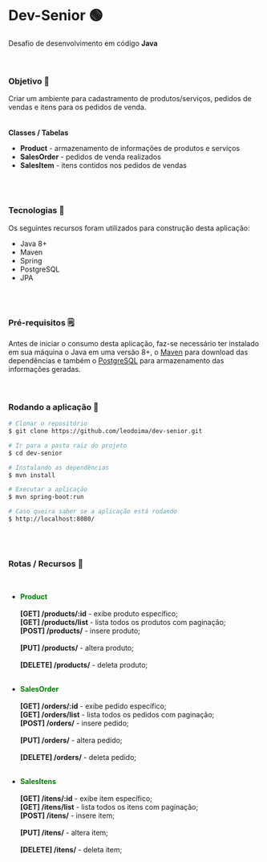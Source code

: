 # Dev-Senior 🟢
Desafio de desenvolvimento em código **Java**
<br>
<br>
<br>
### Objetivo 🚀
Criar um ambiente para cadastramento de produtos/serviços, pedidos de vendas e itens para os pedidos de venda.
<br>
<br>
<br>
**Classes / Tabelas** <br>
- **Product** - armazenamento de informações de produtos e serviços
- **SalesOrder** - pedidos de venda realizados
- **SalesItem** - itens contidos nos pedidos de vendas
<br>
<br>

### Tecnologias 🔧
Os seguintes recursos foram utilizados para construção desta aplicação:

- Java 8+
- Maven 
- Spring
- PostgreSQL
- JPA
<br>
<br>

### Pré-requisitos 🗒️
Antes de iniciar o consumo desta aplicação, faz-se necessário ter instalado em sua máquina o Java em uma versão 8+, o [Maven](https://maven.apache.org/) para download das dependências e também o [PostgreSQL](https://www.postgresql.org/) para armazenamento das informações geradas.
<br>
<br>
<br>

### Rodando a aplicação 🏈

```bash
# Clonar o repositório
$ git clone https://github.com/leodoima/dev-senior.git

# Ir para a pasta raiz do projeto
$ cd dev-senior

# Instalando as dependências
$ mvn install

# Executar a aplicação
$ mvn spring-boot:run

# Caso queira saber se a aplicação está rodando
$ http://localhost:8080/
```
<br>
<br>

### Rotas / Recursos 🔨
<br>

- **<span style="color:green;">Product</span>** <br><br>
**[GET] /products/:id** - exibe produto específico; <br>
**[GET] /products/list** - lista todos os produtos com paginação; <br>
**[POST] /products/** - insere produto; <br><br>
**[PUT] /products/** - altera produto; <br><br>
**[DELETE] /products/** - deleta produto; <br><br>

- **<span style="color:green;">SalesOrder</span>** <br><br>
**[GET] /orders/:id** - exibe pedido específico; <br>
**[GET] /orders/list** - lista todos os pedidos com paginação; <br>
**[POST] /orders/** - insere pedido; <br><br>
**[PUT] /orders/** - altera pedido; <br><br>
**[DELETE] /orders/** - deleta pedido; <br><br>

- **<span style="color:green;">SalesItens</span>** <br><br>
  **[GET] /itens/:id** - exibe item específico; <br>
  **[GET] /itens/list** - lista todos os itens com paginação; <br>
  **[POST] /itens/** - insere item; <br><br>
  **[PUT] /itens/** - altera item; <br><br>
  **[DELETE] /itens/** - deleta item; <br><br>